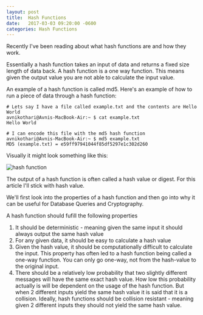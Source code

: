 ```yaml
---
layout: post
title:  Hash Functions
date:   2017-03-03 09:20:00 -0600
categories: Hash Functions
---
```


Recently I've been reading about what hash functions are and how they work. 

Essentially a hash function takes an input of data and returns a fixed size length of data back. A hash function is a one way function. This means given the output value you are not able to calculate the input value. 

An example of a hash function is called md5. Here's an example of how to run a piece of data through a hash function:

```
# Lets say I have a file called example.txt and the contents are Hello World
avnikothari@Avnis-MacBook-Air:~ $ cat example.txt
Hello World

# I can encode this file with the md5 hash function
avnikothari@Avnis-MacBook-Air:~ $ md5 example.txt
MD5 (example.txt) = e59ff97941044f85df5297e1c302d260
```

Visually it might look something like this: 

![hash function](/assets/hash-function.png)

The output of a hash function is often called a hash value or digest. For this article I'll stick with hash value. 

We'll first look into the properties of a hash function and then go into why it can be useful for Database Queries and Cryptography.

A hash function should fufill the following properties 
1. It should be deterministic - meaning given the same input it should always output the same hash value
2. For any given data, it should be easy to calculate a hash value
3. Given the hash value, it should be computationally difficult to calculate the input. This property has often led to a hash function being called a one-way function. You can only go one-way, not from the hash-value to the original input.
4. There should be a relatively low probability that two slightly different messages will have the same exact hash value. How low this probability actually is will be dependent on the usage of the hash function. But when 2 different inputs yield the same hash value it is said that it is a collision. Ideally, hash functions should be collision resistant - meaning given 2 different inputs they should not yield the same hash value.


